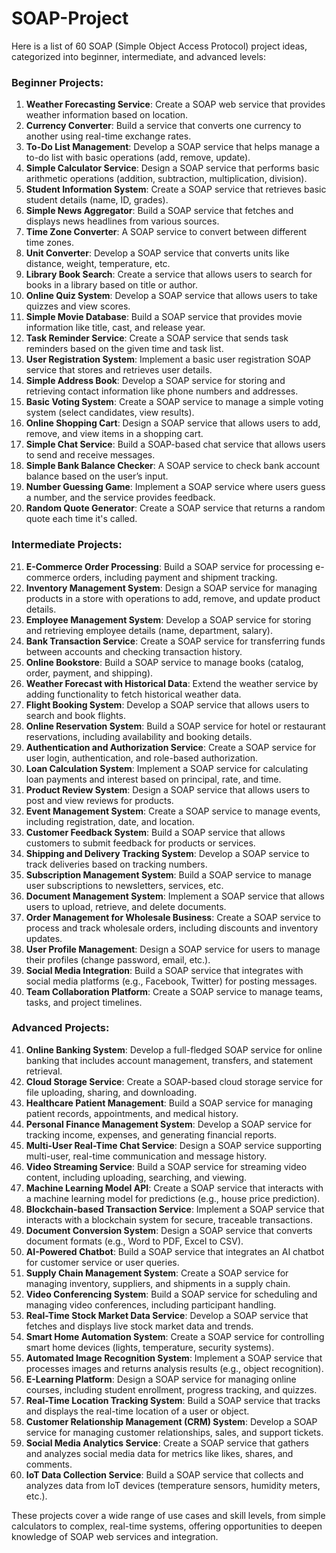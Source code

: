 # SOAP-Project
Here is a list of 60 SOAP (Simple Object Access Protocol) project ideas, categorized into beginner, intermediate, and advanced levels:

### **Beginner Projects:**
1. **Weather Forecasting Service**: Create a SOAP web service that provides weather information based on location.
2. **Currency Converter**: Build a service that converts one currency to another using real-time exchange rates.
3. **To-Do List Management**: Develop a SOAP service that helps manage a to-do list with basic operations (add, remove, update).
4. **Simple Calculator Service**: Design a SOAP service that performs basic arithmetic operations (addition, subtraction, multiplication, division).
5. **Student Information System**: Create a SOAP service that retrieves basic student details (name, ID, grades).
6. **Simple News Aggregator**: Build a SOAP service that fetches and displays news headlines from various sources.
7. **Time Zone Converter**: A SOAP service to convert between different time zones.
8. **Unit Converter**: Develop a SOAP service that converts units like distance, weight, temperature, etc.
9. **Library Book Search**: Create a service that allows users to search for books in a library based on title or author.
10. **Online Quiz System**: Develop a SOAP service that allows users to take quizzes and view scores.
11. **Simple Movie Database**: Build a SOAP service that provides movie information like title, cast, and release year.
12. **Task Reminder Service**: Create a SOAP service that sends task reminders based on the given time and task list.
13. **User Registration System**: Implement a basic user registration SOAP service that stores and retrieves user details.
14. **Simple Address Book**: Develop a SOAP service for storing and retrieving contact information like phone numbers and addresses.
15. **Basic Voting System**: Create a SOAP service to manage a simple voting system (select candidates, view results).
16. **Online Shopping Cart**: Design a SOAP service that allows users to add, remove, and view items in a shopping cart.
17. **Simple Chat Service**: Build a SOAP-based chat service that allows users to send and receive messages.
18. **Simple Bank Balance Checker**: A SOAP service to check bank account balance based on the user’s input.
19. **Number Guessing Game**: Implement a SOAP service where users guess a number, and the service provides feedback.
20. **Random Quote Generator**: Create a SOAP service that returns a random quote each time it's called.

### **Intermediate Projects:**
21. **E-Commerce Order Processing**: Build a SOAP service for processing e-commerce orders, including payment and shipment tracking.
22. **Inventory Management System**: Design a SOAP service for managing products in a store with operations to add, remove, and update product details.
23. **Employee Management System**: Develop a SOAP service for storing and retrieving employee details (name, department, salary).
24. **Bank Transaction Service**: Create a SOAP service for transferring funds between accounts and checking transaction history.
25. **Online Bookstore**: Build a SOAP service to manage books (catalog, order, payment, and shipping).
26. **Weather Forecast with Historical Data**: Extend the weather service by adding functionality to fetch historical weather data.
27. **Flight Booking System**: Develop a SOAP service that allows users to search and book flights.
28. **Online Reservation System**: Build a SOAP service for hotel or restaurant reservations, including availability and booking details.
29. **Authentication and Authorization Service**: Create a SOAP service for user login, authentication, and role-based authorization.
30. **Loan Calculation System**: Implement a SOAP service for calculating loan payments and interest based on principal, rate, and time.
31. **Product Review System**: Design a SOAP service that allows users to post and view reviews for products.
32. **Event Management System**: Create a SOAP service to manage events, including registration, date, and location.
33. **Customer Feedback System**: Build a SOAP service that allows customers to submit feedback for products or services.
34. **Shipping and Delivery Tracking System**: Develop a SOAP service to track deliveries based on tracking numbers.
35. **Subscription Management System**: Build a SOAP service to manage user subscriptions to newsletters, services, etc.
36. **Document Management System**: Implement a SOAP service that allows users to upload, retrieve, and delete documents.
37. **Order Management for Wholesale Business**: Create a SOAP service to process and track wholesale orders, including discounts and inventory updates.
38. **User Profile Management**: Design a SOAP service for users to manage their profiles (change password, email, etc.).
39. **Social Media Integration**: Build a SOAP service that integrates with social media platforms (e.g., Facebook, Twitter) for posting messages.
40. **Team Collaboration Platform**: Create a SOAP service to manage teams, tasks, and project timelines.

### **Advanced Projects:**
41. **Online Banking System**: Develop a full-fledged SOAP service for online banking that includes account management, transfers, and statement retrieval.
42. **Cloud Storage Service**: Create a SOAP-based cloud storage service for file uploading, sharing, and downloading.
43. **Healthcare Patient Management**: Build a SOAP service for managing patient records, appointments, and medical history.
44. **Personal Finance Management System**: Develop a SOAP service for tracking income, expenses, and generating financial reports.
45. **Multi-User Real-Time Chat Service**: Design a SOAP service supporting multi-user, real-time communication and message history.
46. **Video Streaming Service**: Build a SOAP service for streaming video content, including uploading, searching, and viewing.
47. **Machine Learning Model API**: Create a SOAP service that interacts with a machine learning model for predictions (e.g., house price prediction).
48. **Blockchain-based Transaction Service**: Implement a SOAP service that interacts with a blockchain system for secure, traceable transactions.
49. **Document Conversion System**: Design a SOAP service that converts document formats (e.g., Word to PDF, Excel to CSV).
50. **AI-Powered Chatbot**: Build a SOAP service that integrates an AI chatbot for customer service or user queries.
51. **Supply Chain Management System**: Create a SOAP service for managing inventory, suppliers, and shipments in a supply chain.
52. **Video Conferencing System**: Build a SOAP service for scheduling and managing video conferences, including participant handling.
53. **Real-Time Stock Market Data Service**: Develop a SOAP service that fetches and displays live stock market data and trends.
54. **Smart Home Automation System**: Create a SOAP service for controlling smart home devices (lights, temperature, security systems).
55. **Automated Image Recognition System**: Implement a SOAP service that processes images and returns analysis results (e.g., object recognition).
56. **E-Learning Platform**: Design a SOAP service for managing online courses, including student enrollment, progress tracking, and quizzes.
57. **Real-Time Location Tracking System**: Build a SOAP service that tracks and displays the real-time location of a user or object.
58. **Customer Relationship Management (CRM) System**: Develop a SOAP service for managing customer relationships, sales, and support tickets.
59. **Social Media Analytics Service**: Create a SOAP service that gathers and analyzes social media data for metrics like likes, shares, and comments.
60. **IoT Data Collection Service**: Build a SOAP service that collects and analyzes data from IoT devices (temperature sensors, humidity meters, etc.).

These projects cover a wide range of use cases and skill levels, from simple calculators to complex, real-time systems, offering opportunities to deepen knowledge of SOAP web services and integration.
